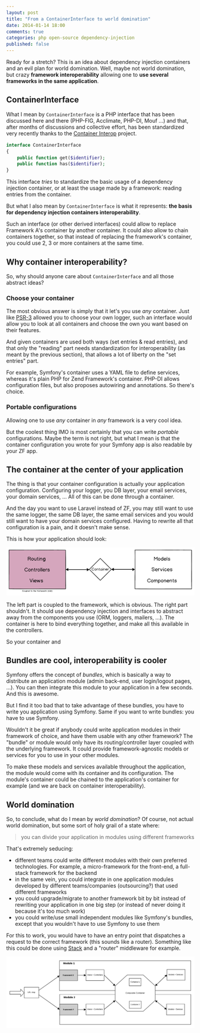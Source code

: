 ```yaml
---
layout: post
title: "From a ContainerInterface to world domination"
date: 2014-01-14 18:00
comments: true
categories: php open-source dependency-injection
published: false
---
```


Ready for a stretch? This is an idea about dependency injection containers and an evil plan for world domination.
Well, maybe not world domination, but crazy **framework interoperability** allowing one to **use several frameworks in the same application**.

<!--more-->

## ContainerInterface

What I mean by `ContainerInterface` is a PHP interface that has been discussed here and there (PHP-FIG, Acclimate, PHP-DI, Mouf …) and that, after months of discussions and collective effort, has been standardized very recently thanks to the [Container Interop](https://github.com/container-interop/container-interop) project.

```php
interface ContainerInterface
{
    public function get($identifier);
    public function has($identifier);
}
```

This interface *tries* to standardize the basic usage of a dependency injection container, or at least the usage made by a framework: reading entries from the container.

But what I also mean by `ContainerInterface` is what it represents: **the basis for dependency injection containers interoperability**.

Such an interface (or other derived interfaces) could allow to replace Framework A's container by another container. It could also allow to chain containers together, so that instead of replacing the framework's container, you could use 2, 3 or more containers at the same time.

## Why container interoperability?

So, why should anyone care about `ContainerInterface` and all those abstract ideas?

### Choose your container

The most obvious answer is simply that it let's you use *any* container. Just like [PSR-3](https://github.com/php-fig/fig-standards/blob/master/accepted/PSR-3-logger-interface.md) allowed you to choose your own logger, such an interface would allow you to look at all containers and choose the own you want based on their features.

And given containers are used both ways (set entries & read entries), and that only the "reading" part needs standardization for interoperability (as meant by the previous section), that allows a lot of liberty on the "set entries" part.

For example, Symfony's container uses a YAML file to define services, whereas it's plain PHP for Zend Framework's container. PHP-DI allows configuration files, but also proposes autowiring and annotations. So there's choice.

### Portable configurations

Allowing one to use *any* container in *any* framework is a very cool idea.

But the coolest thing IMO is most certainly that you can write *portable* configurations. Maybe the term is not right, but what I mean is that the container configuration you wrote for your Symfony app is also readable by your ZF app.

## The container at the center of your application

The thing is that your container configuration is actually your application configuration. Configuring your logger, you DB layer, your email services, your domain services, … All of this can be done through a container.

And the day you want to use Laravel instead of ZF, you may still want to use the same logger, the same DB layer, the same email services and you would still want to have your domain services configured. Having to rewrite all that configuration is a pain, and it doesn't make sense.

This is how your application should look:

![](/images/posts/application-structure.png)

The left part is coupled to the framework, which is obvious. The right part shouldn't.
It should use dependency injection and interfaces to abstract away from the components you use (ORM, loggers, mailers, …).
The container is here to bind everything together, and make all this available in the controllers.

So your container and

## Bundles are cool, interoperability is cooler

Symfony offers the concept of *bundles*, which is basically a way to distribute an application module (admin back-end, user login/logout pages, …). You can then integrate this module to your application in a few seconds. And this is awesome.

But I find it too bad that to take advantage of these bundles, you have to write you application using Symfony. Same if you want to write bundles: you have to use Symfony.

Wouldn't it be great if anybody could write application modules in their framework of choice, and have them usable with any other framework? The "bundle" or module would only have its routing/controller layer coupled with the underlying framework. It could provide framework-agnostic models or services for you to use in your other modules.

To make these models and services available throughout the application, the module would come with its container and its configuration. The module's container could be chained to the application's container for example (and we are back on container interoperability).

## World domination

So, to conclude, what do I mean by *world domination*? Of course, not actual world domination, but some sort of holy grail of a state where:

> you can divide your application in modules using different frameworks

That's extremely seducing:

- different teams could write different modules with their own preferred technologies. For example, a micro-framework for the front-end, a full-stack framework for the backend
- in the same vein, you could integrate in one application modules developed by different teams/companies (outsourcing?) that used different frameworks
- you could upgrade/migrate to another framework bit by bit instead of rewriting your application in one big step (or instead of never doing it because it's too much work)
- you could write/use small independent modules like Symfony's bundles, except that you wouldn't have to use Symfony to use them

For this to work, you would have to have an entry point that dispatches a request to the correct framework (this sounds like a router). Something like this could be done using [Stack](http://stackphp.com/) and a "router" middleware for example.

![](/images/posts/container-interop.png)
